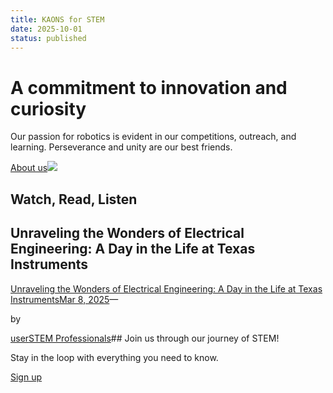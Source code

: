 ```yaml
---
title: KAONS for STEM
date: 2025-10-01
status: published
---
```


# A commitment to innovation and curiosity

Our passion for robotics is evident in our competitions, outreach, and learning. Perseverance and unity are our best friends.

[About us]()![](KAONS%20for%20STEM_files/Screenshot-from-2025-03-07-21-24-19_002.png)

## Watch, Read, Listen

## Unraveling the Wonders of Electrical Engineering: A Day in the Life at Texas Instruments

[Unraveling the Wonders of Electrical Engineering: A Day in the Life at Texas Instruments](https://kaonsrobotics.ar-logs.com/2025/03/08/unraveling-the-wonders-of-electrical-engineering-a-day-in-the-life-at-texas-instruments/)[Mar 8, 2025](https://kaonsrobotics.ar-logs.com/2025/03/08/unraveling-the-wonders-of-electrical-engineering-a-day-in-the-life-at-texas-instruments/)—

by

[user](https://kaonsrobotics.ar-logs.com/author/user/)[STEM Professionals](https://kaonsrobotics.ar-logs.com/category/stem-professionals/)## Join us through our journey of STEM!

Stay in the loop with everything you need to know.

[Sign up]()